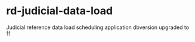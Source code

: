 # rd-judicial-data-load
Judicial reference data load scheduling application
dbversion upgraded to 11


